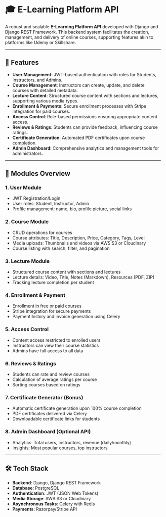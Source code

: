 # 🎓 E-Learning Platform API

A robust and scalable **E-Learning Platform API** developed with Django and Django REST Framework. This backend system facilitates the creation, management, and delivery of online courses, supporting features akin to platforms like Udemy or Skillshare.

---

## 🚀 Features

- **User Management**: JWT-based authentication with roles for Students, Instructors, and Admins.
- **Course Management**: Instructors can create, update, and delete courses with detailed metadata.
- **Lecture Content**: Structured course content with sections and lectures, supporting various media types.
- **Enrollment & Payments**: Secure enrollment processes with Stripe integration for paid courses.
- **Access Control**: Role-based permissions ensuring appropriate content access.
- **Reviews & Ratings**: Students can provide feedback, influencing course ratings.
- **Certificate Generation**: Automated PDF certificates upon course completion.
- **Admin Dashboard**: Comprehensive analytics and management tools for administrators.

---

## 🧱 Modules Overview

### 1. User Module
- JWT Registration/Login
- User roles: Student, Instructor, Admin
- Profile management: name, bio, profile picture, social links

### 2. Course Module
- CRUD operations for courses
- Course attributes: Title, Description, Price, Category, Tags, Level
- Media uploads: Thumbnails and videos via AWS S3 or Cloudinary
- Course listing with search, filter, and pagination

### 3. Lecture Module
- Structured course content with sections and lectures
- Lecture details: Video, Title, Notes (Markdown), Resources (PDF, ZIP)
- Tracking lecture completion per student

### 4. Enrollment & Payment
- Enrollment in free or paid courses
- Stripe integration for secure payments
- Payment history and invoice generation using Celery

### 5. Access Control
- Content access restricted to enrolled users
- Instructors can view their course statistics
- Admins have full access to all data

### 6. Reviews & Ratings
- Students can rate and review courses
- Calculation of average ratings per course
- Sorting courses based on ratings

### 7. Certificate Generator (Bonus)
- Automatic certificate generation upon 100% course completion
- PDF certificates delivered via Celery
- Downloadable certificate links for students

### 8. Admin Dashboard (Optional API)
- Analytics: Total users, instructors, revenue (daily/monthly)
- Insights: Most popular courses, top instructors

---

## 🛠️ Tech Stack

- **Backend**: Django, Django REST Framework
- **Database**: PostgreSQL
- **Authentication**: JWT (JSON Web Tokens)
- **Media Storage**: AWS S3 or Cloudinary
- **Asynchronous Tasks**: Celery with Redis
- **Payments**: Razorpay/Stripe API 
